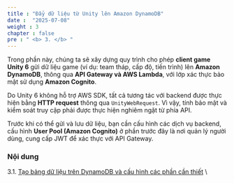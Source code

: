 ```yaml
---
title : "Đẩy dữ liệu từ Unity lên Amazon DynamoDB"
date :  "2025-07-08" 
weight : 3 
chapter : false
pre : " <b> 3. </b> "
---
```


Trong phần này, chúng ta sẽ xây dựng quy trình cho phép **client game Unity 6** gửi dữ liệu game (ví dụ: team tháp, cấp độ, tiến trình) lên **Amazon DynamoDB**, thông qua **API Gateway và AWS Lambda**, với lớp xác thực bảo mật sử dụng **Amazon Cognito**.

Do Unity 6 không hỗ trợ AWS SDK, tất cả tương tác với backend được thực hiện bằng **HTTP request** thông qua `UnityWebRequest`. Vì vậy, tính bảo mật và kiểm soát truy cập phải được thực hiện nghiêm ngặt từ phía API.

Trước khi có thể gửi và lưu dữ liệu, bạn cần cấu hình các dịch vụ backend, cấu hình **User Pool (Amazon Cognito)** ở phần trước đây là nơi quản lý người dùng, cung cấp JWT để xác thực với API Gateway.

### Nội dung
3.1. [Tạo bảng dữ liệu trên DynamoDB và cấu hình các phần cần thiết](3.1-public-instance/) \
<!-- 3.2. [Tạo Kết nối đến máy chủ EC2 Private](3.2-private-instance/)  -->
